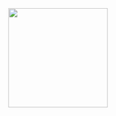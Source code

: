 <div id="header" align="center">
  <img = src="https://i.giphy.com/media/v1.Y2lkPTc5MGI3NjExejdrZm1hMDF5ZGU3NWVjYzE1dGgyOTVreDczYncybzk3a281NmcybSZlcD12MV9pbnRlcm5hbF9naWZfYnlfaWQmY3Q9Zw/QDjpIL6oNCVZ4qzGs7/giphy.gif" width="200"/>
</div>
